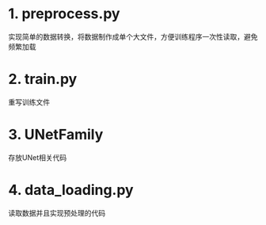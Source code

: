 

# 1. preprocess.py


实现简单的数据转换，将数据制作成单个大文件，方便训练程序一次性读取，避免频繁加载


# 2. train.py

重写训练文件


# 3. UNetFamily

存放UNet相关代码


# 4. data_loading.py

读取数据并且实现预处理的代码



